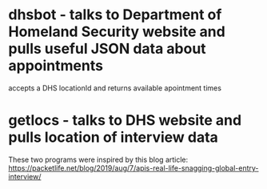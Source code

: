 # dhsbot - talks to Department of Homeland Security website and pulls useful JSON data about appointments

accepts a DHS locationId and returns available apointment times

#  getlocs - talks to DHS website and pulls location of interview data

These two programs were inspired by this blog article:
https://packetlife.net/blog/2019/aug/7/apis-real-life-snagging-global-entry-interview/

